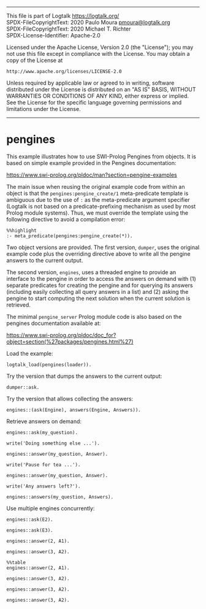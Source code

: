________________________________________________________________________

This file is part of Logtalk <https://logtalk.org/>  
SPDX-FileCopyrightText: 2020 Paulo Moura <pmoura@logtalk.org>  
SPDX-FileCopyrightText: 2020 Michael T. Richter  
SPDX-License-Identifier: Apache-2.0

Licensed under the Apache License, Version 2.0 (the "License");
you may not use this file except in compliance with the License.
You may obtain a copy of the License at

    http://www.apache.org/licenses/LICENSE-2.0

Unless required by applicable law or agreed to in writing, software
distributed under the License is distributed on an "AS IS" BASIS,
WITHOUT WARRANTIES OR CONDITIONS OF ANY KIND, either express or implied.
See the License for the specific language governing permissions and
limitations under the License.
________________________________________________________________________


# pengines

This example illustrates how to use SWI-Prolog Pengines from objects. It
is based on simple example provided in the Pengines documentation:

https://www.swi-prolog.org/pldoc/man?section=pengine-examples

The main issue when reusing the original example code from within an object
is that the `pengines:pengine_create/1` meta-predicate template is ambiguous
due to the use of `:` as the meta-predicate argument specifier (Logtalk is
not based on a predicate-prefixing mechanism as used by most Prolog module
systems). Thus, we must override the template using the following directive
to avoid a compilation error:

```logtalk
%%highlight
:- meta_predicate(pengines:pengine_create(*)).
```

Two object versions are provided. The first version, `dumper`, uses the
original example code plus the overriding directive above to write all
the pengine answers to the current output.

The second version, `engines`, uses a threaded engine to provide an interface
to the pengine in order to access the answers on demand with (1) separate
predicates for creating the pengine and for querying its answers (including
easily collecting all query answers in a list) and (2) asking the pengine to
start computing the next solution when the current solution is retrieved.

The minimal `pengine_server` Prolog module code is also based on the pengines
documentation available at:

https://www.swi-prolog.org/pldoc/doc_for?object=section(%27packages/pengines.html%27)

Load the example:

```logtalk
logtalk_load(pengines(loader)).
```

<!--
true.
-->

Try the version that dumps the answers to the current output:

```logtalk
dumper::ask.
```

<!--
q(a)
q(b)
q(c)

true.
-->

Try the version that allows collecting the answers:

```logtalk
engines::(ask(Engine), answers(Engine, Answers)).
```

<!--
Engine = 1, Answers = [q(a), q(b), q(c)].
-->

Retrieve answers on demand:

```logtalk
engines::ask(my_question).
```

<!--
true.
-->

```logtalk
write('Doing something else ...').
```

<!--
Doing something else ...
true.
-->

```logtalk
engines::answer(my_question, Answer).
```

<!--
Answer = q(a) .
-->

```logtalk
write('Pause for tea ...').
```

<!--
Pause for tea ...
true.
-->

```logtalk
engines::answer(my_question, Answer).
```

<!--
Answer = q(b) .
-->

```logtalk
write('Any answers left?').
```

<!--
Any answers left?
true.
-->

```logtalk
engines::answers(my_question, Answers).
```

<!--
Answers = [q(c)].
-->

Use multiple engines concurrently:

```logtalk
engines::ask(E2).
```

<!--
E2 = 2.
-->

```logtalk
engines::ask(E3).
```

<!--
E3 = 3.
-->

```logtalk
engines::answer(2, A1).
```

<!--
A1 = q(a) .
-->

```logtalk
engines::answer(3, A2).
```

<!--
A2 = q(a) .
-->

```logtalk
%%table
engines::answer(2, A1).
```

<!--
A1 = q(b) ;
A1 = q(c) ;
false.
-->

```logtalk
engines::answer(3, A2).
```

<!--
A2 = q(b) .
-->

```logtalk
engines::answer(3, A2).
```

<!--
A2 = q(c) .
-->

```logtalk
engines::answer(3, A2).
```

<!--
false.
-->
